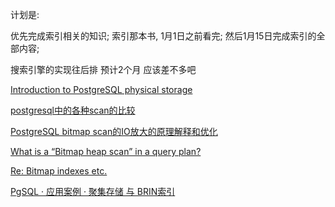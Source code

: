 计划是:

优先完成索引相关的知识;
索引那本书, 1月1日之前看完;
然后1月15日完成索引的全部内容;

搜索引擎的实现往后排 预计2个月
应该差不多吧


[Introduction to PostgreSQL physical storage](http://rachbelaid.com/introduction-to-postgres-physical-storage/)

[postgresql中的各种scan的比较](https://www.cnblogs.com/flying-tiger/p/6702796.html)

[PostgreSQL bitmap scan的IO放大的原理解释和优化](https://developer.aliyun.com/article/405134)

[What is a “Bitmap heap scan” in a query plan?](https://stackoverflow.com/questions/6592626/what-is-a-bitmap-heap-scan-in-a-query-plan)

[Re: Bitmap indexes etc.](https://www.postgresql.org/message-id/12553.1135634231@sss.pgh.pa.us)

[PgSQL · 应用案例 · 聚集存储 与 BRIN索引](http://mysql.taobao.org/monthly/2017/02/09/)